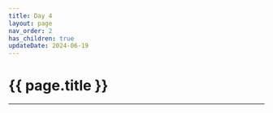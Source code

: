 ```yaml
---
title: Day 4 
layout: page
nav_order: 2
has_children: true
updateDate: 2024-06-19
---
```


# {{ page.title }}
---

